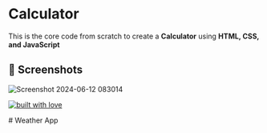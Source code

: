 # Calculator
This is the core code from scratch to create a **Calculator** using **HTML, CSS, and JavaScript**

## 📸 Screenshots

![Screenshot 2024-06-12 083014](https://github.com/adityarahul10/Codsoft-calculator/assets/155125420/297064ac-2d67-45b4-a740-e875d8d74db3)

<p align="center">

[![built with love](https://forthebadge.com/images/badges/built-with-love.svg)](https://github.com/adityarahul10/Weather-App)

</p># Weather App
